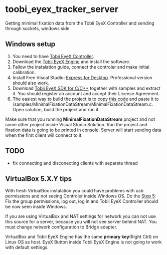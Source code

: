# toobi_eyex_tracker_server
Getting minimal fixation data from the Tobii EyeX Controller and sending through sockets, windows side

## Windows setup
1. You need to have [Tobii EyeX Controller](http://www.tobii.com/en/eye-experience/buy/).
2. Download the [Tobii EyeX Engine](http://developer.tobii.com/eyex-setup/) and install the software.
3. Fallow the instalation guide, connect the controler and make initial calibration.
4. Install Free Visual Studio: [Express for Desktop](https://www.visualstudio.com/en-us/products/visual-studio-express-vs.aspx). Professional version should also work.
5. Download [Tobii EyeX SDK for C/C++](http://developer.tobii.com/downloads/) together with samples and extract it. You should register an account and accept their License Agreement.
6. The easiest way to build the project is to copy [this code](https://github.com/andrejpan/toobi_eyex_tracker_server/blob/master/MinimalFixationDataStreamServer.c) and paste it to /samples/MinimalFixationDataStream/MinimalFixationDataStream.c. Open solution, build the project and run it. 

Make sure that you running **MinimalFixationDataStream** project and not some other project inside Visual Studio Solution. Run the project and fixation data is going to be printed in console. Server will start sending data when the first client will connect to it.

## TODO 
- fix connecting and disconecting clients with separete thread

## VirtualBox 5.X.Y tips

With fresh VirtualBox instalation you could have problems with usb permissions and not seeing Controler inside Windows OS. Do the [Step 5](http://www.dedoimedo.com/computers/virtualbox-usb.html): Fix the group permissions, log out, log in and  Tobii EyeX Controller should be now seen inside Windows. 

If you are using VirtualBox and NAT settings for network you can not use this source for a server, because you will not see server behind NAT. You must change network configuration to Bridge adapter.

VirtualBox and Tobii EyeX Engine has the same **primary key**(Right Ctrl) on Linux OS as host. EyeX Button inside Tobii EyeX Engine is not going to work with default settings. 
